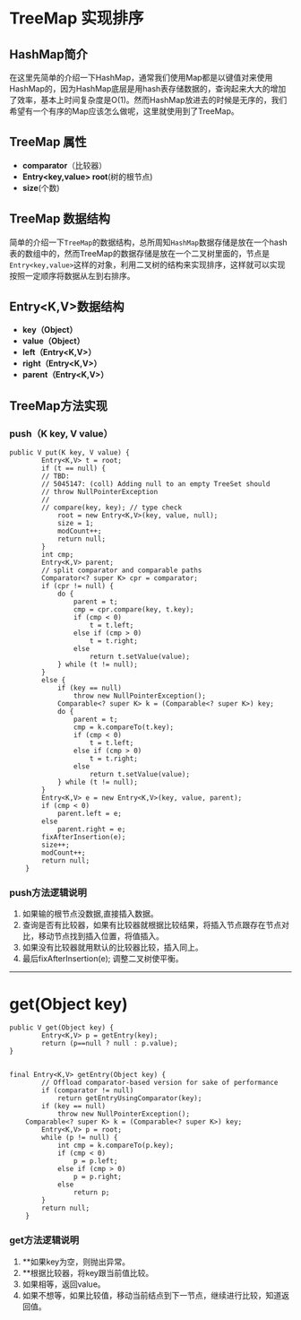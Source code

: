 # TreeMap 实现排序
## HashMap简介
在这里先简单的介绍一下HashMap，通常我们使用Map都是以键值对来使用HashMap的，因为HashMap底层是用hash表存储数据的，查询起来大大的增加了效率，基本上时间复杂度是O(1)。然而HashMap放进去的时候是无序的，我们希望有一个有序的Map应该怎么做呢，这里就使用到了TreeMap。

## TreeMap 属性
* **comparator**（比较器）
* **Entry<key,value> root**(树的根节点)
* **size**(个数)
## TreeMap 数据结构
简单的介绍一下```TreeMap```的数据结构，总所周知```HashMap```数据存储是放在一个hash表的数组中的，然而TreeMap的数据存储是放在一个二叉树里面的，节点是```Entry<key,value>```这样的对象，利用二叉树的结构来实现排序，这样就可以实现按照一定顺序将数据从左到右排序。
##  Entry<K,V>数据结构
* **key（Object）**
* **value（Object）**
* **left（Entry<K,V>）**
* **right（Entry<K,V>）**
* **parent（Entry<K,V>）**
## TreeMap方法实现
### push（K key, V value）

```
public V put(K key, V value) {
        Entry<K,V> t = root;
        if (t == null) {
	    // TBD:
	    // 5045147: (coll) Adding null to an empty TreeSet should
	    // throw NullPointerException
	    //
	    // compare(key, key); // type check
            root = new Entry<K,V>(key, value, null);
            size = 1;
            modCount++;
            return null;
        }
        int cmp;
        Entry<K,V> parent;
        // split comparator and comparable paths
        Comparator<? super K> cpr = comparator;
        if (cpr != null) {
            do {
                parent = t;
                cmp = cpr.compare(key, t.key);
                if (cmp < 0)
                    t = t.left;
                else if (cmp > 0)
                    t = t.right;
                else
                    return t.setValue(value);
            } while (t != null);
        }
        else {
            if (key == null)
                throw new NullPointerException();
            Comparable<? super K> k = (Comparable<? super K>) key;
            do {
                parent = t;
                cmp = k.compareTo(t.key);
                if (cmp < 0)
                    t = t.left;
                else if (cmp > 0)
                    t = t.right;
                else
                    return t.setValue(value);
            } while (t != null);
        }
        Entry<K,V> e = new Entry<K,V>(key, value, parent);
        if (cmp < 0)
            parent.left = e;
        else
            parent.right = e;
        fixAfterInsertion(e);
        size++;
        modCount++;
        return null;
    }
```
### push方法逻辑说明
1. 如果输的根节点没数据,直接插入数据。
2. 查询是否有比较器，如果有比较器就根据比较结果，将插入节点跟存在节点对比，移动节点找到插入位置，将值插入。
3. 如果没有比较器就用默认的比较器比较，插入同上。
4. 最后fixAfterInsertion(e); 调整二叉树使平衡。
 
---

# get(Object key)

```
public V get(Object key) {
        Entry<K,V> p = getEntry(key);
        return (p==null ? null : p.value);
}


final Entry<K,V> getEntry(Object key) {
        // Offload comparator-based version for sake of performance
        if (comparator != null)
            return getEntryUsingComparator(key);
        if (key == null)
            throw new NullPointerException();
	Comparable<? super K> k = (Comparable<? super K>) key;
        Entry<K,V> p = root;
        while (p != null) {
            int cmp = k.compareTo(p.key);
            if (cmp < 0)
                p = p.left;
            else if (cmp > 0)
                p = p.right;
            else
                return p;
        }
        return null;
    }    
```

### get方法逻辑说明
1. **如果key为空，则抛出异常。
2. **根据比较器，将key跟当前值比较。
3. 如果相等，返回value。
4. 如果不想等，如果比较值，移动当前结点到下一节点，继续进行比较，知道返回值。
